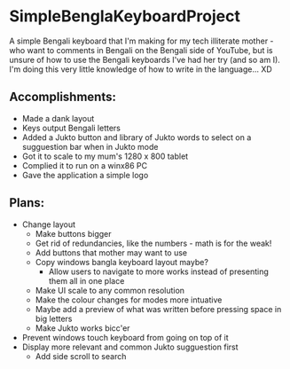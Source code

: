 # SimpleBenglaKeyboardProject
A simple Bengali keyboard that I'm making for my tech illiterate mother - who want to comments in Bengali on the Bengali side of YouTube, but is unsure of how to use the Bengali keyboards I've had her try (and so am I). I'm doing this very little knowledge of how to write in the language... XD

Accomplishments:
------
- Made a dank layout
- Keys output Bengali letters
- Added a Jukto button and library of Jukto words to select on a sugguestion bar when in Jukto mode
- Got it to scale to my mum's 1280 x 800 tablet
- Complied it to run on a winx86 PC
- Gave the application a simple logo

Plans:
------
- Change layout
  - Make buttons bigger
  - Get rid of redundancies, like the numbers - math is for the weak!
  - Add buttons that mother may want to use
  - Copy windows bangla keyboard layout maybe?
    - Allow users to navigate to more works instead of presenting them all in one place
  - Make UI scale to any common resolution
  - Make the colour changes for modes more intuative 
  - Maybe add a preview of what was written before pressing space in big letters 
  - Make Jukto works bicc'er
- Prevent windows touch keyboard from going on top of it
- Display more relevant and common Jukto sugguestion first 
  - Add side scroll to search
